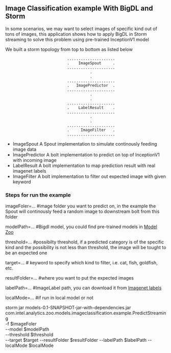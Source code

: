## Image Classification example With BigDL and Storm

In some scenarios, we may want to select images of specific kind out of tons of images, this application shows how to 
apply BigDL in Storm streaming to solve this problem using pre-trained InceptionV1 model

We built a storm topology from top to bottom as listed below

                               .....................
                               .    ImageSpout     .
                               ..................... 
                                         .
                                         .
                               .....................
                               .   ImagePredictor  .
                               .....................   
                                         .
                                         .
                               .....................
                               .    LabelResult    .
                               ..................... 
                                         .
                                         .
                               .....................
                               .     ImageFilter   .
                               .....................

                                         
* ImageSpout  A Spout implementation to simulate continously feeding image data
* ImagePredictor  A bolt implementation to predict on top of InceptionV1 with incoming image
* LabelResult A bolt implementation to map prediction result with real imagenet labels
* ImageFilter A bolt implementation to filter out expected image with given keyword

### Steps for run the example

imageFoler=... #image folder you want to predict on, in the example the Spout will continously feed a random image to downstream bolt from this folder

modelPath=... #Bigdl model, you could find pre-trained models in [Model Zoo](https://github.com/intel-analytics/analytics-zoo/tree/master/models)

threshold=... #possibilty threshold, if a predicted category is of the specific kind and the possibility is not less than threshold, the image will be tought to be an expected one

target=... # keyword to specify which kind to filter, i.e. cat, fish, goldfish, etc.

resultFolder=... #where you want to put the expected images

labelPath=... #ImageLabel path, you can download it from [Imagenet labels](../../../../../../../../../../../models/src/main/resources/imagenet_classname.txt)

localMode=... #if run in local model or not

storm jar   models-0.1-SNAPSHOT-jar-with-dependencies.jar \
            com.intel.analytics.zoo.models.imageclassification.example.PredictStreaming \
            -f  $imageFoler \
            --model $modelPath\
            --threshold $threshold\
            --target $target
            --resultFolder $resultFolder
            --labelPath $labelPath
            --localMode $localMode 
